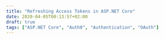 ```yaml
---
title: "Refreshing Access Tokens in ASP.NET Core"
date: 2020-04-05T00:13:57+02:00
draft: true
tags: ["ASP.NET Core", "Auth0", "Authentication", "OAuth"]
---
```


